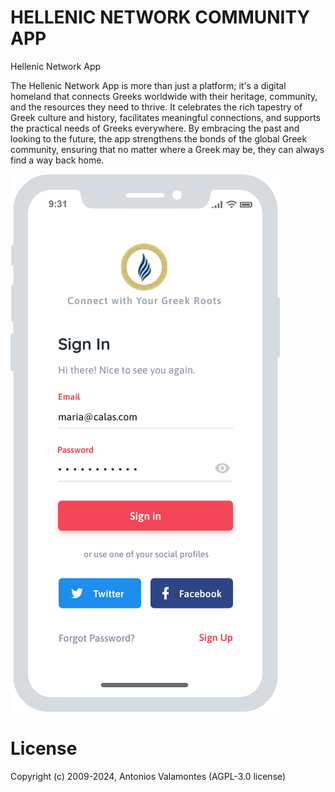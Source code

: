 # HELLENIC NETWORK COMMUNITY APP
Hellenic Network App

The Hellenic Network App is more than just a platform; it's a digital homeland that connects Greeks worldwide with their heritage, community, and the resources they need to thrive. It celebrates the rich tapestry of Greek culture and history, facilitates meaningful connections, and supports the practical needs of Greeks everywhere. By embracing the past and looking to the future, the app strengthens the bonds of the global Greek community, ensuring that no matter where a Greek may be, they can always find a way back home.

![Hellenic Network Wireframe](https://github.com/geopayme/hellenicnetworkapp/blob/main/images/Hellenic_Network_Mobile_App_Group_42.png)

# License
Copyright (c) 2009-2024, Antonios Valamontes (AGPL-3.0 license)
